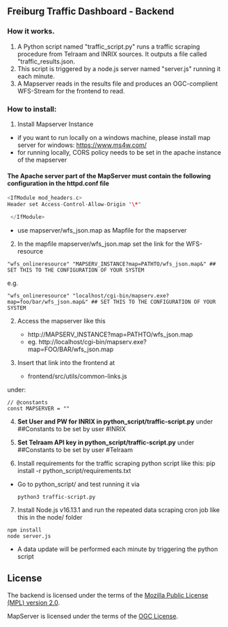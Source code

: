 ## Freiburg Traffic Dashboard - Backend

### How it works.

1. A Python script named "traffic_script.py" runs a traffic scraping procedure from Telraam and INRIX sources. It outputs a file called "traffic_results.json.
2. This script is triggered by a node.js server named "server.js" running it each minute.
3. A Mapserver reads in the results file and produces an OGC-complient WFS-Stream for the frontend to read.

### How to install:

1. Install Mapserver Instance

- if you want to run locally on a windows machine, please install map server for windows: https://www.ms4w.com/
- for running locally, CORS policy needs to be set in the apache instance of the mapserver

#### The Apache server part of the MapServer must contain the following configuration in the httpd.conf file

```c
<IfModule mod_headers.c>
Header set Access-Control-Allow-Origin "\*"

 </IfModule>
```

- use mapserver/wfs_json.map as Mapfile for the mapserver

2. In the mapfile mapserver/wfs_json.map set the link for the WFS-resource

```
"wfs_onlineresource" "MAPSERV_INSTANCE?map=PATHTO/wfs_json.map&" ## SET THIS TO THE CONFIGURATION OF YOUR SYSTEM
```

e.g.

```
"wfs_onlineresource" "localhost/cgi-bin/mapserv.exe?map=foo/bar/wfs_json.map&" ## SET THIS TO THE CONFIGURATION OF YOUR SYSTEM
```

2. Access the mapserver like this

   - http://MAPSERV_INSTANCE?map=PATHTO/wfs_json.map
   - eg. http://localhost/cgi-bin/mapserv.exe?map=FOO/BAR/wfs_json.map

3. Insert that link into the frontend at

   - frontend/src/utils/common-links.js

under:

```
// @constants
const MAPSERVER = ""
```

4. **Set User and PW for INRIX in python_script/traffic-script.py**
   under ##Constants to be set by user
   #INRIX
5. **Set Telraam API key in python_script/traffic-script.py**
   under ##Constants to be set by user
   #Telraam

6. Install requirements for the traffic scraping python script like this: pip install -r python_script/requirements.txt

- Go to python_script/ and test running it via
  ```
  python3 traffic-script.py
  ```

7. Install Node.js v16.13.1 and run the repeated data scraping cron job like this in the node/ folder

```
npm install
node server.js
```

- A data update will be performed each minute by triggering the python script

## License

The backend is licensed under the terms of the
[Mozilla Public License (MPL) version 2.0](LICENSE.md).

MapServer is licensed under the terms of the
[OGC License](LICENSE_mapserver.md).
